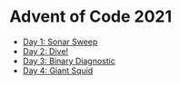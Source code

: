 # Advent of Code 2021

* [Day 1: Sonar Sweep](day01.py)
* [Day 2: Dive!](day02.py)
* [Day 3: Binary Diagnostic](day03.py)
* [Day 4: Giant Squid](day04.py)
